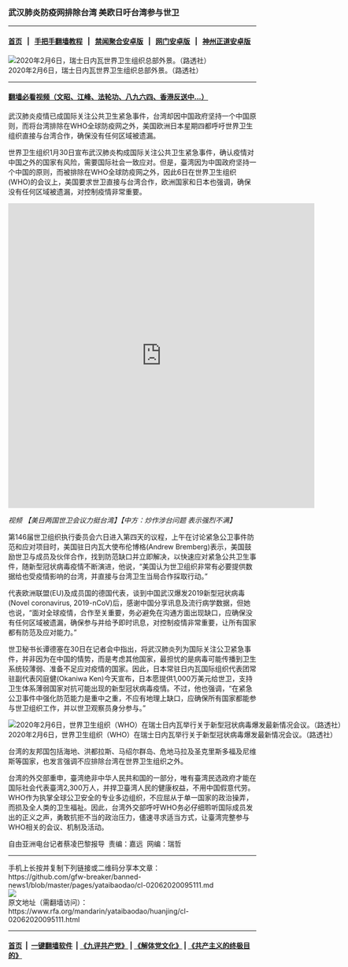 ### 武汉肺炎防疫网排除台湾  美欧日吁台湾参与世卫
------------------------

#### [首页](https://github.com/gfw-breaker/banned-news1/blob/master/README.md) &nbsp;&nbsp;|&nbsp;&nbsp; [手把手翻墙教程](https://github.com/gfw-breaker/guides/wiki) &nbsp;&nbsp;|&nbsp;&nbsp; [禁闻聚合安卓版](https://github.com/gfw-breaker/bn-android) &nbsp;&nbsp;|&nbsp;&nbsp; [网门安卓版](https://github.com/oGate2/oGate) &nbsp;&nbsp;|&nbsp;&nbsp; [神州正道安卓版](https://github.com/SzzdOgate/update) 



<div id="headerimg">
 <img alt="2020年2月6日，瑞士日内瓦世界卫生组织总部外景。（路透社）" src="https://www.rfa.org/mandarin/yataibaodao/huanjing/cl-02062020095111.html/2020-02-06T100403Z_152083753_RC2YUE9PCE60_RTRMADP_3_CHINA-HEALTH-WHO-USA.JPG/@@images/ce7d1270-9122-4d36-aac5-7ebee74736b1.jpeg" title="2020年2月6日，瑞士日内瓦世界卫生组织总部外景。（路透社）"/>
 <div id="headerimgcontents">
  <div id="headerimgcaption">
   <span>
    2020年2月6日，瑞士日内瓦世界卫生组织总部外景。（路透社）
   </span>
   <!-- zoomattribute -->
  </div>
  <!-- headerimgcaption -->
 </div>
 <!-- headerimagecontents -->
</div>

<hr/>


#### [翻墙必看视频（文昭、江峰、法轮功、八九六四、香港反送中...）](https://github.com/gfw-breaker/banned-news1/blob/master/pages/link3.md)

<div id="storytext">
 <div>
  <div class="slot_header">
  </div>
 </div>
 <p>
 </p>
 <p>
  武汉肺炎疫情已成国际关注公共卫生紧急事件，台湾却因中国政府坚持一个中国原则，而将台湾排除在WHO全球防疫网之外，美国欧洲日本星期四都呼吁世界卫生组织直接与台湾合作，确保没有任何区域被遗漏。
 </p>
 <p>
  世界卫生组织1月30日宣布武汉肺炎构成国际关注公共卫生紧急事件，确认疫情对中国之外的国家有风险，需要国际社会一致应对。但是，臺湾因为中国政府坚持一个中国的原则，而被排除在WHO全球防疫网之外，因此6日在世界卫生组织(WHO)的会议上，美国要求世卫直接与台湾合作，欧洲国家和日本也强调，确保没有任何区域被遗漏，对控制疫情非常重要。
 </p>
 <p>
 </p>
 <p>
 </p>
 <p>
  <iframe frameborder="0" height="620" scrolling="no" src="https://www.facebook.com/plugins/video.php?href=https%3A%2F%2Fwww.facebook.com%2FRFAChinese%2Fvideos%2F912947722473865%2F&amp;show_text=0&amp;width=622" width="622">
  </iframe>
 </p>
 <p>
  <i>
   视频
   <span>
    <span title="【美日两国世卫会议力挺台湾】 【中方：炒作涉台问题  表示强烈不满】">
     【美日两国世卫会议力挺台湾】【中方：炒作涉台问题  表示强烈不满】
    </span>
   </span>
  </i>
 </p>
 <p>
 </p>
 <p>
  第146届世卫组织执行委员会六日进入第四天的议程，上午在讨论紧急公卫事件防范和应对项目时，美国驻日内瓦大使布伦博格(Andrew Bremberg)表示，美国鼓励世卫与成员及伙伴合作，找到防范缺口并立即解决，以快速应对紧急公共卫生事件，随新型冠状病毒疫情不断演进，他说，“美国认为世卫组织非常有必要提供数据给也受疫情影响的台湾，并直接与台湾卫生当局合作採取行动。”
 </p>
 <p>
  代表欧洲联盟(EU)及成员国的德国代表，谈到中国武汉爆发2019新型冠状病毒(Novel coronavirus, 2019-nCoV)后，感谢中国分享讯息及流行病学数据，但她也说，“面对全球疫情，合作至关重要，务必避免在沟通方面出现缺口，应确保没有任何区域被遗漏，确保参与并给予即时讯息，对控制疫情非常重要，让所有国家都有防范及应对能力。”
 </p>
 <p>
  世卫秘书长谭德塞在30日在记者会中指出，将武汉肺炎列为国际关注公卫紧急事件，并非因为在中国的情势，而是考虑其他国家，最担忧的是病毒可能传播到卫生系统较薄弱、准备不足应对疫情的国家。因此，日本常驻日内瓦国际组织代表团常驻副代表冈庭健(Okaniwa Ken)今天宣布，日本愿提供1,000万美元给世卫，支持卫生体系薄弱国家对抗可能出现的新型冠状病毒疫情。不过，他也强调，“在紧急公卫事件中强化防范能力是重中之重，不应有地理上缺口，应确保所有国家都能参与世卫组织工作，并以世卫观察员身分参与。”
 </p>
 <p>
 </p>
 <p>
  <div class="image-inline captioned" style="width:1500px;">
   <div style="width:1500px;">
    <img alt="2020年2月6日，世界卫生组织（WHO）在瑞士日内瓦举行关于新型冠状病毒爆发最新情况会议。（路透社）" src="https://www.rfa.org/mandarin/yataibaodao/huanjing/cl-02062020095111.html/2020-02-06T100356Z_1621011665_RC2YUE9C796A_RTRMADP_3_CHINA-HEALTH-WHO-USA.JPG" title="2020年2月6日，世界卫生组织（WHO）在瑞士日内瓦举行关于新型冠状病毒爆发最新情况会议。（路透社）"/>
   </div>
   <div class="image-caption">
    <span style="width:1500px;">
     2020年2月6日，世界卫生组织（WHO）在瑞士日内瓦举行关于新型冠状病毒爆发最新情况会议。（路透社）
    </span>
    <span class="copyright">
    </span>
   </div>
  </div>
 </p>
 <p>
  台湾的友邦国包括海地、洪都拉斯、马绍尔群岛、危地马拉及圣克里斯多福及尼维斯等国家，也发言强调不应排除台湾在世界卫生组织之外。
 </p>
 <p>
  台湾的外交部重申，臺湾绝非中华人民共和国的一部分，唯有臺湾民选政府才能在国际社会代表臺湾2,300万人，并捍卫臺湾人民的健康权益，不用中国假意代劳。WHO作为执掌全球公卫安全的专业多边组织，不应屈从于单一国家的政治操弄，而损及全人类的卫生福祉。因此，台湾外交部呼吁WHO务必仔细聆听国际成员发出的正义之声，勇敢抗拒不当的政治压力，儘速寻求适当方式，让臺湾完整参与WHO相关的会议、机制及活动。
 </p>
 <p>
 </p>
 <p>
  自由亚洲电台记者蔡凌巴黎报导  责编：嘉远  网编：瑞哲
 </p>
</div>

<hr/>
手机上长按并复制下列链接或二维码分享本文章：<br/>
https://github.com/gfw-breaker/banned-news1/blob/master/pages/yataibaodao/cl-02062020095111.md <br/>
<a href='https://github.com/gfw-breaker/banned-news1/blob/master/pages/yataibaodao/cl-02062020095111.md'><img src='https://github.com/gfw-breaker/banned-news1/blob/master/pages/yataibaodao/cl-02062020095111.md.png'/></a> <br/>
原文地址（需翻墙访问）：https://www.rfa.org/mandarin/yataibaodao/huanjing/cl-02062020095111.html


------------------------
#### [首页](https://github.com/gfw-breaker/banned-news1/blob/master/README.md) &nbsp;|&nbsp; [一键翻墙软件](https://github.com/gfw-breaker/nogfw/blob/master/README.md) &nbsp;| [《九评共产党》](https://github.com/gfw-breaker/9ping.md/blob/master/README.md#九评之一评共产党是什么) | [《解体党文化》](https://github.com/gfw-breaker/jtdwh.md/blob/master/README.md) | [《共产主义的终极目的》](https://github.com/gfw-breaker/gczydzjmd.md/blob/master/README.md)


<img src='http://gfw-breaker.win/banned-news/pages/yataibaodao/cl-02062020095111.md' width='0px' height='0px'/>